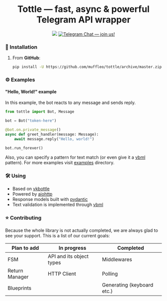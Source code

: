 <h1 align="center">Tottle — fast, async & powerful Telegram API wrapper</h1>

<p align="center">
    <img src="https://img.shields.io/github/license/muffleo/tottle">
    <a href="https://t.me/joinchat/S_jqPkv4GVNEb4Z70MI6vQ">
        <img src="https://img.shields.io/badge/Telegram%20Chat-join-informational" alt="Telegram Chat — join us!">
    </a>
</p>


### 🔗 Installation
1) From **GitHub**:
    ```sh
   pip install -U https://github.com/muffleo/tottle/archive/master.zip
   ```
   
### ⚙ Examples
#### "Hello, World!" example
In this example, the bot reacts to any message and sends reply.
```python
from tottle import Bot, Message

bot = Bot("token-here")

@bot.on.private_message()
async def greet_handler(message: Message):
    await message.reply("Hello, world!")

bot.run_forever()
```
Also, you can specify a pattern for text match (or even give it a [vbml](https://github.com/tesseradecade/vbml) pattern). For more examples visit [examples](./examples) directory.

### 🛠 Using
 - Based on [vkbottle](https://github.com/timoniq/vkbottle)
 - Powered by [aiohttp](https://github.com/aio-libs/aiohttp)
 - Response models built with [pydantic](https://github.com/samuelcolvin/pydantic)
 - Text validation is implemented through [vbml](https://github.com/tesseradecade/vbml)

### ⭐ Contributing
Because the whole library is not actually completed, we are always glad to see your support. This is a list of our current goals:

| Plan to add    | In progress              | Completed                  |
|----------------|--------------------------|----------------------------|
| FSM            | API and its object types | Middlewares                |
| Return Manager | HTTP Client              | Polling                    |
| Blueprints     |                          | Generating (keyboard etc.) |